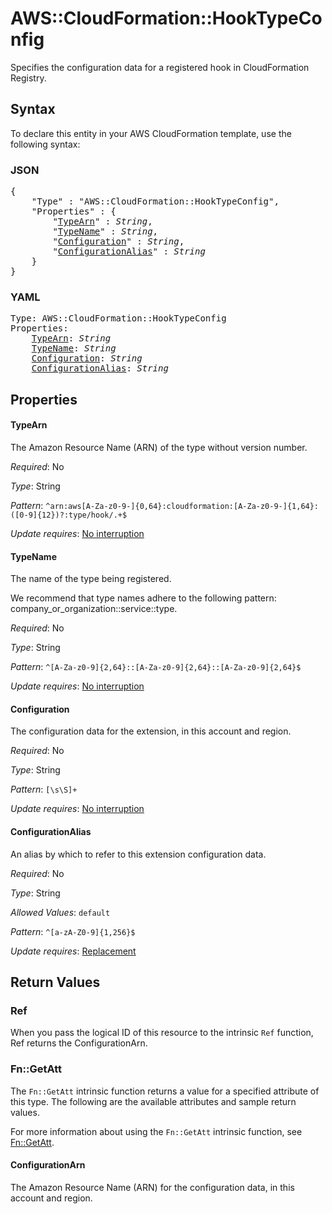 # AWS::CloudFormation::HookTypeConfig

Specifies the configuration data for a registered hook in CloudFormation Registry.

## Syntax

To declare this entity in your AWS CloudFormation template, use the following syntax:

### JSON

<pre>
{
    "Type" : "AWS::CloudFormation::HookTypeConfig",
    "Properties" : {
        "<a href="#typearn" title="TypeArn">TypeArn</a>" : <i>String</i>,
        "<a href="#typename" title="TypeName">TypeName</a>" : <i>String</i>,
        "<a href="#configuration" title="Configuration">Configuration</a>" : <i>String</i>,
        "<a href="#configurationalias" title="ConfigurationAlias">ConfigurationAlias</a>" : <i>String</i>
    }
}
</pre>

### YAML

<pre>
Type: AWS::CloudFormation::HookTypeConfig
Properties:
    <a href="#typearn" title="TypeArn">TypeArn</a>: <i>String</i>
    <a href="#typename" title="TypeName">TypeName</a>: <i>String</i>
    <a href="#configuration" title="Configuration">Configuration</a>: <i>String</i>
    <a href="#configurationalias" title="ConfigurationAlias">ConfigurationAlias</a>: <i>String</i>
</pre>

## Properties

#### TypeArn

The Amazon Resource Name (ARN) of the type without version number.

_Required_: No

_Type_: String

_Pattern_: <code>^arn:aws[A-Za-z0-9-]{0,64}:cloudformation:[A-Za-z0-9-]{1,64}:([0-9]{12})?:type/hook/.+$</code>

_Update requires_: [No interruption](https://docs.aws.amazon.com/AWSCloudFormation/latest/UserGuide/using-cfn-updating-stacks-update-behaviors.html#update-no-interrupt)

#### TypeName

The name of the type being registered.

We recommend that type names adhere to the following pattern: company_or_organization::service::type.

_Required_: No

_Type_: String

_Pattern_: <code>^[A-Za-z0-9]{2,64}::[A-Za-z0-9]{2,64}::[A-Za-z0-9]{2,64}$</code>

_Update requires_: [No interruption](https://docs.aws.amazon.com/AWSCloudFormation/latest/UserGuide/using-cfn-updating-stacks-update-behaviors.html#update-no-interrupt)

#### Configuration

The configuration data for the extension, in this account and region.

_Required_: No

_Type_: String

_Pattern_: <code>[\s\S]+</code>

_Update requires_: [No interruption](https://docs.aws.amazon.com/AWSCloudFormation/latest/UserGuide/using-cfn-updating-stacks-update-behaviors.html#update-no-interrupt)

#### ConfigurationAlias

An alias by which to refer to this extension configuration data.

_Required_: No

_Type_: String

_Allowed Values_: <code>default</code>

_Pattern_: <code>^[a-zA-Z0-9]{1,256}$</code>

_Update requires_: [Replacement](https://docs.aws.amazon.com/AWSCloudFormation/latest/UserGuide/using-cfn-updating-stacks-update-behaviors.html#update-replacement)

## Return Values

### Ref

When you pass the logical ID of this resource to the intrinsic `Ref` function, Ref returns the ConfigurationArn.

### Fn::GetAtt

The `Fn::GetAtt` intrinsic function returns a value for a specified attribute of this type. The following are the available attributes and sample return values.

For more information about using the `Fn::GetAtt` intrinsic function, see [Fn::GetAtt](https://docs.aws.amazon.com/AWSCloudFormation/latest/UserGuide/intrinsic-function-reference-getatt.html).

#### ConfigurationArn

The Amazon Resource Name (ARN) for the configuration data, in this account and region.

